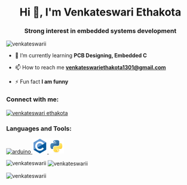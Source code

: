 <h1 align="center">Hi 👋, I'm Venkateswari Ethakota</h1>
<h3 align="center">Strong interest in embedded systems development</h3>

<p align="left"> <img src="https://komarev.com/ghpvc/?username=venkateswarii&label=Profile%20views&color=0e75b6&style=flat" alt="venkateswarii" /> </p>

- 🌱 I’m currently learning **PCB Designing, Embedded C**

- 📫 How to reach me **venkateswariethakota1301@gmail.com**

- ⚡ Fun fact **I am funny**

<h3 align="left">Connect with me:</h3>
<p align="left">
<a href="https://linkedin.com/in/venkateswari ethakota" target="blank"><img align="center" src="https://raw.githubusercontent.com/rahuldkjain/github-profile-readme-generator/master/src/images/icons/Social/linked-in-alt.svg" alt="venkateswari ethakota" height="30" width="40" /></a>
</p>

<h3 align="left">Languages and Tools:</h3>
<p align="left"> <a href="https://www.arduino.cc/" target="_blank" rel="noreferrer"> <img src="https://cdn.worldvectorlogo.com/logos/arduino-1.svg" alt="arduino" width="40" height="40"/> </a> <a href="https://www.cprogramming.com/" target="_blank" rel="noreferrer"> <img src="https://raw.githubusercontent.com/devicons/devicon/master/icons/c/c-original.svg" alt="c" width="40" height="40"/> </a> <a href="https://www.python.org" target="_blank" rel="noreferrer"> <img src="https://raw.githubusercontent.com/devicons/devicon/master/icons/python/python-original.svg" alt="python" width="40" height="40"/> </a> </p>

<p><img align="left" src="https://github-readme-stats.vercel.app/api/top-langs?username=venkateswarii&show_icons=true&locale=en&layout=compact" alt="venkateswarii" /></p>

<p>&nbsp;<img align="center" src="https://github-readme-stats.vercel.app/api?username=venkateswarii&show_icons=true&locale=en" alt="venkateswarii" /></p>

<p><img align="center" src="https://github-readme-streak-stats.herokuapp.com/?user=venkateswarii&" alt="venkateswarii" /></p>
